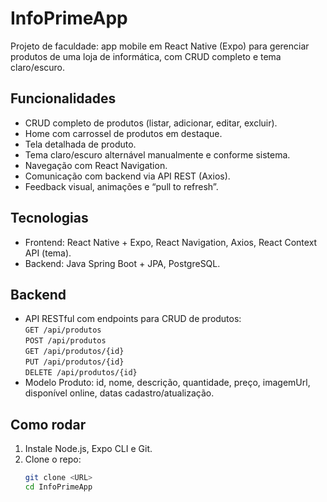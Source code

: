 # InfoPrimeApp 

Projeto de faculdade: app mobile em React Native (Expo) para gerenciar produtos de uma loja de informática, com CRUD completo e tema claro/escuro.

## Funcionalidades

- CRUD completo de produtos (listar, adicionar, editar, excluir).
- Home com carrossel de produtos em destaque.
- Tela detalhada de produto.
- Tema claro/escuro alternável manualmente e conforme sistema.
- Navegação com React Navigation.
- Comunicação com backend via API REST (Axios).
- Feedback visual, animações e “pull to refresh”.

## Tecnologias

- Frontend: React Native + Expo, React Navigation, Axios, React Context API (tema).
- Backend: Java Spring Boot + JPA, PostgreSQL.

## Backend

- API RESTful com endpoints para CRUD de produtos:  
  `GET /api/produtos`  
  `POST /api/produtos`  
  `GET /api/produtos/{id}`  
  `PUT /api/produtos/{id}`  
  `DELETE /api/produtos/{id}`  
- Modelo Produto: id, nome, descrição, quantidade, preço, imagemUrl, disponível online, datas cadastro/atualização.

## Como rodar

1. Instale Node.js, Expo CLI e Git.  
2. Clone o repo:  
   ```bash
   git clone <URL>
   cd InfoPrimeApp
